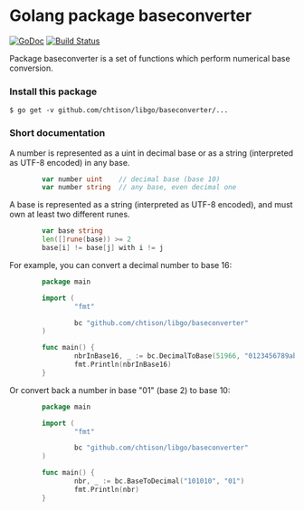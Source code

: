 # Golang package baseconverter

[![GoDoc](https://godoc.org/github.com/chtison/libgo/baseconverter?status.svg)](https://godoc.org/github.com/chtison/libgo/baseconverter)
[![Build Status](https://travis-ci.org/chtison/libgo.svg?branch=master)](https://travis-ci.org/chtison/libgo)

Package baseconverter is a set of functions which perform numerical base conversion.

### Install this package
```
$ go get -v github.com/chtison/libgo/baseconverter/...
```

### Short documentation

A number is represented as a uint in decimal base or as a string (interpreted
as UTF-8 encoded) in any base.
``` go
        var number uint    // decimal base (base 10)
        var number string  // any base, even decimal one
```

A base is represented as a string (interpreted as UTF-8 encoded), and must own
at least two different runes.
```go
        var base string
        len([]rune(base)) >= 2
        base[i] != base[j] with i != j
```

For example, you can convert a decimal number to base 16:
```go
        package main

        import (
                "fmt"

                bc "github.com/chtison/libgo/baseconverter"
        )

        func main() {
                nbrInBase16, _ := bc.DecimalToBase(51966, "0123456789abcdef")
                fmt.Println(nbrInBase16)
        }
```
Or convert back a number in base "01" (base 2) to base 10:
```go
        package main

        import (
                "fmt"

                bc "github.com/chtison/libgo/baseconverter"
        )

        func main() {
                nbr, _ := bc.BaseToDecimal("101010", "01")
                fmt.Println(nbr)
        }
```
